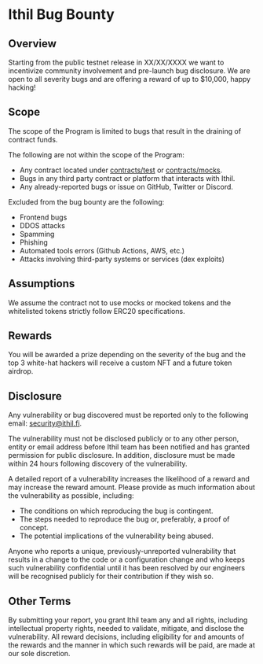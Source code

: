 # Ithil Bug Bounty

## Overview

Starting from the public testnet release in XX/XX/XXXX we want to incentivize community involvement and pre-launch bug
disclosure. We are open to all severity bugs and are offering a reward of up to $10,000, happy hacking!

## Scope

The scope of the Program is limited to bugs that result in the draining of contract funds.

The following are not within the scope of the Program:

- Any contract located under [contracts/test](./contracts/test) or [contracts/mocks](./contracts/mocks).
- Bugs in any third party contract or platform that interacts with Ithil.
- Any already-reported bugs or issue on GitHub, Twitter or Discord.

Excluded from the bug bounty are the following:

- Frontend bugs
- DDOS attacks
- Spamming
- Phishing
- Automated tools errors (Github Actions, AWS, etc.)
- Attacks involving third-party systems or services (dex exploits)

## Assumptions

We assume the contract not to use mocks or mocked tokens and the whitelisted tokens strictly follow ERC20
specifications.

## Rewards

You will be awarded a prize depending on the severity of the bug and the top 3 white-hat hackers will receive a custom
NFT and a future token airdrop.

## Disclosure

Any vulnerability or bug discovered must be reported only to the following email:
[security@ithil.fi](mailto:security@ithil.fi).

The vulnerability must not be disclosed publicly or to any other person, entity or email address before Ithil team has
been notified and has granted permission for public disclosure. In addition, disclosure must be made within 24 hours
following discovery of the vulnerability.

A detailed report of a vulnerability increases the likelihood of a reward and may increase the reward amount. Please
provide as much information about the vulnerability as possible, including:

- The conditions on which reproducing the bug is contingent.
- The steps needed to reproduce the bug or, preferably, a proof of concept.
- The potential implications of the vulnerability being abused.

Anyone who reports a unique, previously-unreported vulnerability that results in a change to the code or a configuration
change and who keeps such vulnerability confidential until it has been resolved by our engineers will be recognised
publicly for their contribution if they wish so.

## Other Terms

By submitting your report, you grant Ithil team any and all rights, including intellectual property rights, needed to
validate, mitigate, and disclose the vulnerability. All reward decisions, including eligibility for and amounts of the
rewards and the manner in which such rewards will be paid, are made at our sole discretion.
